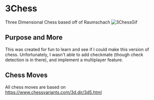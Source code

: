 # 3Chess
 Three Dimensional Chess based off of Raumschach
![3ChessGif](https://user-images.githubusercontent.com/44106497/172480992-a4bde4b3-98f4-410b-9160-16b60d5b2e8c.gif)

## Purpose and More
 This was created for fun to learn and see if I could make this version of chess. Unfortunately, I wasn't able to add checkmate (though check detection is in there), and implement a multiplayer feature.
 
 ## Chess Moves
  All chess moves are based on https://www.chessvariants.com/3d.dir/3d5.html
